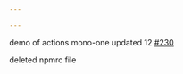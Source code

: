 ```yaml
---

---
```

    
demo of actions mono-one updated 12 [#230](https://github.com/JantaeLeckie/monorepo-release-changesets/pull/230)
    
deleted npmrc file

